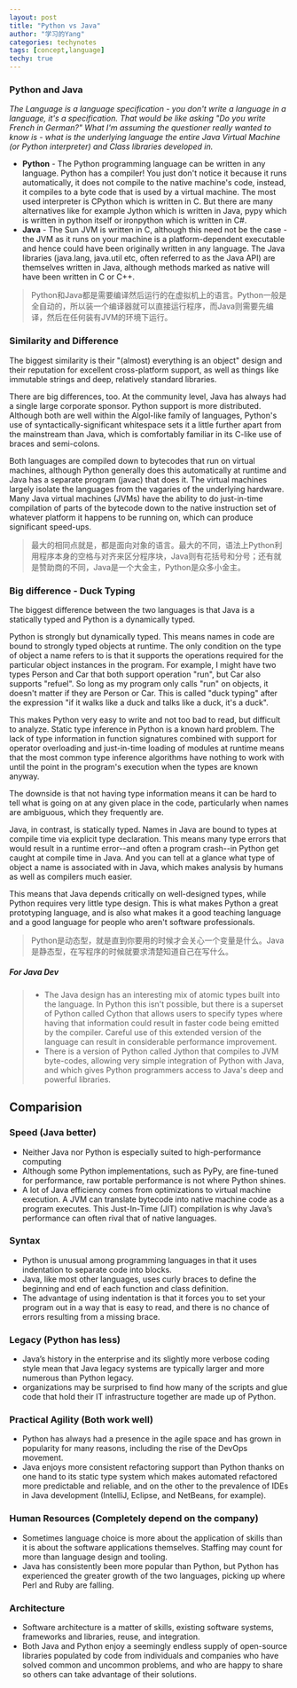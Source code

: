 ```yaml
---
layout: post
title: "Python vs Java"
author: "学习的Yang"
categories: techynotes
tags: [concept,language]
techy: true
---
```

### Python and Java
*The Language is a language specification - you don't write a language in a language, it's a specification. That would be like asking "Do you write French in German?" What I'm assuming the questioner really wanted to know is - what is the underlying language the entire Java Virtual Machine (or Python interpreter) and Class libraries developed in.*

* **Python** - The Python programming language can be written in any language. Python has a compiler! You just don't notice it because it runs automatically, it does not compile to the native machine's code, instead, it compiles to a byte code that is used by a virtual machine. The most used interpreter is CPython which is written in C. But there are many alternatives like for example Jython which is written in Java, pypy which is written in python itself or ironpython which is written in C#.
* **Java** - The Sun JVM is written in C, although this need not be the case - the JVM as it runs on your machine is a platform-dependent executable and hence could have been originally written in any language. The Java libraries (java.lang, java.util etc, often referred to as the Java API) are themselves written in Java, although methods marked as native will have been written in C or C++.

> Python和Java都是需要编译然后运行的在虚拟机上的语言。Python一般是全自动的，所以装一个编译器就可以直接运行程序，而Java则需要先编译，然后在任何装有JVM的环境下运行。

### Similarity and Difference
The biggest similarity is their "(almost) everything is an object" design and their reputation for excellent cross-platform support, as well as things like immutable strings and deep, relatively standard libraries.

There are big differences, too. At the community level, Java has always had a single large corporate sponsor. Python support is more distributed. Although both are well within the Algol-like family of languages, Python's use of syntactically-significant whitespace sets it a little further apart from the mainstream than Java, which is comfortably familiar in its C-like use of braces and semi-colons.

Both languages are compiled down to bytecodes that run on virtual machines, although Python generally does this automatically at runtime and Java has a separate program (javac) that does it. The virtual machines largely isolate the languages from the vagaries of the underlying hardware. Many Java virtual machines (JVMs) have the ability to do just-in-time compilation of parts of the bytecode down to the native instruction set of whatever platform it happens to be running on, which can produce significant speed-ups.

> 最大的相同点就是，都是面向对象的语言。最大的不同，语法上Python利用程序本身的空格与对齐来区分程序块，Java则有花括号和分号；还有就是赞助商的不同，Java是一个大金主，Python是众多小金主。

### Big difference - Duck Typing
The biggest difference between the two languages is that Java is a statically typed and Python is a dynamically typed.

Python is strongly but dynamically typed. This means names in code are bound to strongly typed objects at runtime. The only condition on the type of object a name refers to is that it supports the operations required for the particular object instances in the program. For example, I might have two types Person and Car that both support operation "run", but Car also supports "refuel". So long as my program only calls "run" on objects, it doesn't matter if they are Person or Car. This is called "duck typing" after the expression "if it walks like a duck and talks like a duck, it's a duck".

This makes Python very easy to write and not too bad to read, but difficult to analyze. Static type inference in Python is a known hard problem. The lack of type information in function signatures combined with support for operator overloading and just-in-time loading of modules at runtime means that the most common type inference algorithms have nothing to work with until the point in the program's execution when the types are known anyway. 

The downside is that not having type information means it can be hard to tell what is going on at any given place in the code, particularly when names are ambiguous, which they frequently are.

Java, in contrast, is statically typed. Names in Java are bound to types at compile time via explicit type declaration. This means many type errors that would result in a runtime error--and often a program crash--in Python get caught at compile time in Java. And you can tell at a glance what type of object a name is associated with in Java, which makes analysis by humans as well as compilers much easier.

This means that Java depends critically on well-designed types, while Python requires very little type design. This is what makes Python a great prototyping language, and is also what makes it a good teaching language and a good language for people who aren't software professionals. 

> Python是动态型，就是直到你要用的时候才会关心一个变量是什么。Java是静态型，在写程序的时候就要求清楚知道自己在写什么。

##### *For Java Dev*
> * The Java design has an interesting mix of atomic types built into the language. In Python this isn't possible, but there is a superset of Python called Cython that allows users to specify types where having that information could result in faster code being emitted by the compiler. Careful use of this extended version of the language can result in considerable performance improvement.
> * There is a version of Python called Jython that compiles to JVM byte-codes, allowing very simple integration of Python with Java, and which gives Python programmers access to Java's deep and powerful libraries.

## Comparision

### Speed (Java better)
* Neither Java nor Python is especially suited to high-performance computing
* Although some Python implementations, such as PyPy, are fine-tuned for performance, raw portable performance is not where Python shines.
* A lot of Java efficiency comes from optimizations to virtual machine execution. A JVM can translate bytecode into native machine code as a program executes. This Just-In-Time (JIT) compilation is why Java’s performance can often rival that of native languages. 

### Syntax
* Python is unusual among programming languages in that it uses indentation to separate code into blocks. 
* Java, like most other languages, uses curly braces to define the beginning and end of each function and class definition. 
* The advantage of using indentation is that it forces you to set your program out in a way that is easy to read, and there is no chance of errors resulting from a missing brace.

### Legacy (Python has less)
* Java’s history in the enterprise and its slightly more verbose coding style mean that Java legacy systems are typically larger and more numerous than Python legacy.
* organizations may be surprised to find how many of the scripts and glue code that hold their IT infrastructure together are made up of Python.

### Practical Agility (Both work well)
* Python has always had a presence in the agile space and has grown in popularity for many reasons, including the rise of the DevOps movement.
* Java enjoys more consistent refactoring support than Python thanks on one hand to its static type system which makes automated refactored more predictable and reliable, and on the other to the prevalence of IDEs in Java development (IntelliJ, Eclipse, and NetBeans, for example).

### Human Resources (Completely depend on the company)
* Sometimes language choice is more about the application of skills than it is about the software applications themselves. Staffing may count for more than language design and tooling.
* Java has consistently been more popular than Python, but Python has experienced the greater growth of the two languages, picking up where Perl and Ruby are falling.

### Architecture
* Software architecture is a matter of skills, existing software systems, frameworks and libraries, reuse, and integration. 
* Both Java and Python enjoy a seemingly endless supply of open-source libraries populated by code from individuals and companies who have solved common and uncommon problems, and who are happy to share so others can take advantage of their solutions. 

